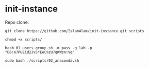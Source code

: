 # init-instance

Repo clone:

  `git clone https://github.com/IslamAlam/init-instance.git scripts`

  `chmod +x scripts/`

  `bash 01_users_group.sh -m pass -g lab -p "D6!o7PuEid2JvS*EeC%zU7qKWzn!%q"`

  `sudo bash ./scripts/02_anaconda.sh`
